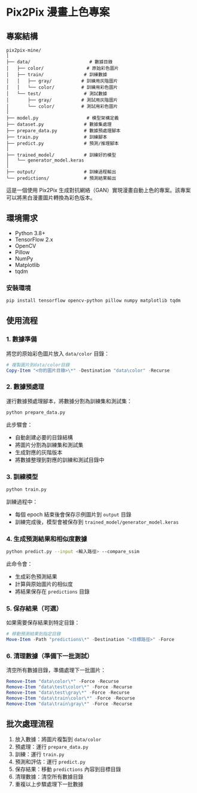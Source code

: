 # Pix2Pix 漫畫上色專案

## 專案結構

```
pix2pix-mine/
│
├── data/                      # 數據目錄
│   ├── color/                # 原始彩色圖片
│   ├── train/               # 訓練數據
│   │   ├── gray/           # 訓練用灰階圖片
│   │   └── color/          # 訓練用彩色圖片
│   └── test/                # 測試數據
│       ├── gray/           # 測試用灰階圖片
│       └── color/          # 測試用彩色圖片
│
├── model.py                  # 模型架構定義
├── dataset.py               # 數據集處理
├── prepare_data.py          # 數據預處理腳本
├── train.py                 # 訓練腳本
├── predict.py               # 預測/推理腳本
│
├── trained_model/           # 訓練好的模型
│   └── generator_model.keras
│
├── output/                  # 訓練過程輸出
└── predictions/             # 預測結果輸出
```

這是一個使用 Pix2Pix 生成對抗網絡（GAN）實現漫畫自動上色的專案。該專案可以將黑白漫畫圖片轉換為彩色版本。

## 環境需求

- Python 3.8+
- TensorFlow 2.x
- OpenCV
- Pillow
- NumPy
- Matplotlib
- tqdm

### 安裝環境

```bash
pip install tensorflow opencv-python pillow numpy matplotlib tqdm
```

## 使用流程

### 1. 數據準備
將您的原始彩色圖片放入 `data/color` 目錄：
```powershell
# 複製圖片到data/color目錄
Copy-Item "<你的圖片目錄>\*" -Destination "data\color" -Recurse
```

### 2. 數據預處理
運行數據預處理腳本，將數據分割為訓練集和測試集：
```bash
python prepare_data.py
```
此步驟會：
- 自動創建必要的目錄結構
- 將圖片分割為訓練集和測試集
- 生成對應的灰階版本
- 將數據整理到對應的訓練和測試目錄中

### 3. 訓練模型
```bash
python train.py
```
訓練過程中：
- 每個 epoch 結束後會保存示例圖片到 `output` 目錄
- 訓練完成後，模型會被保存到 `trained_model/generator_model.keras`

### 4. 生成預測結果和相似度數據
```bash
python predict.py --input <輸入路徑> --compare_ssim
```
此命令會：
- 生成彩色預測結果
- 計算與原始圖片的相似度
- 將結果保存在 `predictions` 目錄

### 5. 保存結果（可選）
如果需要保存結果到特定目錄：
```powershell
# 移動預測結果到指定目錄
Move-Item -Path "predictions\*" -Destination "<目標路徑>" -Force
```

### 6. 清理數據（準備下一批測試）
清空所有數據目錄，準備處理下一批圖片：
```powershell
Remove-Item "data\color\*" -Force -Recurse
Remove-Item "data\test\color\*" -Force -Recurse
Remove-Item "data\test\gray\*" -Force -Recurse
Remove-Item "data\train\color\*" -Force -Recurse
Remove-Item "data\train\gray\*" -Force -Recurse
```

## 批次處理流程

1. 放入數據：將圖片複製到 `data/color`
2. 預處理：運行 `prepare_data.py`
3. 訓練：運行 `train.py`
4. 預測和評估：運行 `predict.py`
5. 保存結果：移動 `predictions` 內容到目標目錄
6. 清理數據：清空所有數據目錄
7. 重複以上步驟處理下一批數據

